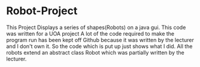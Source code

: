 # Robot-Project

This Project Displays a series of shapes(Robots) on a java gui. This code was written for a UOA project
A lot of the code required to make the program run has been kept off Github because it was written by the lecturer
and I don't own it. So the code which is put up just shows what I did. All the robots extend an abstract class Robot which
was partially written by the lecturer.

